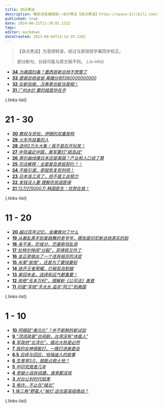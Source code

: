 ```yaml
---
title: 讲点黑话
description: 睡前消息编辑部——会计黑岛【讲点黑话】https://space.bilibili.com/64219557
published: true
date: 2024-06-21T11:30:01.131Z
tags: 
editor: markdown
dateCreated: 2023-09-04T14:14:19.228Z
---
```


> 【讲点黑话】为音频转录，经过与原视频字幕同步校正。
> 
> 部分断句、分段可能与原文稿不同。
{.is-info}

<!--

# 91 - 100

- [**96** **](./commercial/96.md)
- [**95** **](./commercial/95.md)
- [**94** **](./commercial/94.md)
- [**93** **](./commercial/93.md)
- [**92** **](./commercial/92.md)
- [**91** **](./commercial/91.md)

{.links-list}

# 81 - 90

- [**90** **](./commercial/90.md)
- [**89** **](./commercial/89.md)
- [**88** **](./commercial/88.md)
- [**84** **](./commercial/87.md)
- [**86** **](./commercial/86.md)
- [**85** **](./commercial/85.md)
- [**84** **](./commercial/84.md)
- [**83** **](./commercial/83.md)
- [**82** **](./commercial/82.md)
- [**81** **](./commercial/81.md)

{.links-list}

# 71 - 80

- [**80** **](./commercial/80.md)
- [**79** **](./commercial/79.md)
- [**78** **](./commercial/78.md)
- [**77** **](./commercial/77.md)
- [**76** **](./commercial/76.md)
- [**75** **](./commercial/75.md)
- [**74** **](./commercial/74.md)
- [**73** **](./commercial/73.md)
- [**72** **](./commercial/72.md)
- [**71** **](./commercial/71.md)

{.links-list}

# 61 - 70

- [**70** **](./commercial/70.md)
- [**69** **](./commercial/69.md)
- [**68** **](./commercial/68.md)
- [**67** **](./commercial/67.md)
- [**66** **](./commercial/66.md)
- [**65** **](./commercial/65.md)
- [**64** **](./commercial/64.md)
- [**63** **](./commercial/63.md)
- [**62** **](./commercial/62.md)
- [**61** **](./commercial/61.md)

{.links-list}

# 51 - 60

- [**60** **](./commercial/60.md)
- [**59** **](./commercial/59.md)
- [**58** **](./commercial/58.md)
- [**57** **](./commercial/57.md)
- [**56** **](./commercial/56.md)
- [**55** **](./commercial/55.md)
- [**54** **](./commercial/54.md)
- [**53** **](./commercial/53.md)
- [**52** **](./commercial/52.md)
- [**51** **](./commercial/51.md)

{.links-list}

# 41 - 50

- [**50** **](./commercial/50.md)
- [**49** **](./commercial/49.md)
- [**48** **](./commercial/48.md)
- [**47** **](./commercial/47.md)
- [**46** **](./commercial/46.md)
- [**45** **](./commercial/45.md)
- [**44** **](./commercial/44.md)
- [**43** **](./commercial/43.md)
- [**42** **](./commercial/42.md)
- [**41** **](./commercial/41.md)

{.links-list}

# 31 - 40

- [**40** **](./commercial/40.md)
- [**39** **](./commercial/39.md)
- [**38** **](./commercial/38.md)
- [**37** **](./commercial/37.md)
- [**36** **](./commercial/36.md)
- [**35** **](./commercial/35.md)-->
- [**34** *为美国扫毒？墨西哥新总统不想管了*](./commercial/34.md)
- [**33** *感谢总统爸爸 离婚分到1380000000000*](./commercial/33.md)
- [**32** *在新加坡，汉弗莱也能当首相！*](./commercial/32.md)
- [**31** *广州水价 要的就是你在乎*](./commercial/31.md)

{.links-list}
# 21 - 30

- [**30** *教权与世俗，伊朗的双重架构*](./commercial/30.md)
- [**29** *火车外挂着的人*](./commercial/29.md)
- [**28** *送你2万头大象！我不是在开玩笑！*](./commercial/28.md)
- [**27** *中导逼近中国，美军要打“跳岛战”*](./commercial/27.md)
- [**26** *房价曲线像日本还是美国？产业和人口说了算*](./commercial/26.md)
- [**25** *司法解释：全面普及家庭契约？！*](./commercial/25.md)
- [**24** *不能引渡，那就恢复死刑吧！*](./commercial/24.md)
- [**23** *日本涨工资了，但不是工会努力*](./commercial/23.md)
- [**22** *发钱没人要 理解农民退医保*](./commercial/22.md)
- [**21** *13万打5000万 韩国医生：优势在我！*](./commercial/21.md)

{.links-list}

# 11 - 20

- [**20** *越过百年记忆，金庸做对了什么*](./commercial/20.md)
- [**19** *从暴乱黑手到爱跳舞的老爷爷，哪张是印尼新总统真实的脸*](./commercial/19.md)
- [**18** *亲不亲，阶级分，巴基斯坦乱局*](./commercial/18.md)
- [**17** *杜特尔特闹“分裂”，菲律宾又咋了*](./commercial/17.md)
- [**16** *金正恩做出了一个违背祖宗的决定*](./commercial/16.md)
- [**15** *米莱“放炮”，还是为了要钱要权*](./commercial/15.md)
- [**14** *放开王者荣耀，打破孤岛割据*](./commercial/14.md)
- [**13** *拿回本金，选择和运气都重要！*](./commercial/13.md)
- [**12** *拒绝“无本万利”，理解新《公司法》善意*](./commercial/12.md)
- [**11** *印度“军统”手太长 追杀“阿三”到美国*](./commercial/11.md)

{.links-list}

# 1 - 10

- [**10** *阿根廷“美元化”？并不新鲜的新试验*](./commercial/10.md)
- [**9** *“顶流政客”也闹剧，台湾没有“体面人”*](./commercial/9.md)
- [**8** *军政府“北洋化”，缅北大败是必然*](./commercial/8.md)
- [**7** *我的女神很能打，一路打进奥委会*](./commercial/7.md)
- [**6.5** *后续与回应，哈瑞迪人的故事*](./commercial/6-1.md)
- [**6** *生育率3.0，就能占稳土地？*](./commercial/6.md)
- [**5** *中印究竟差几年*](./commercial/5.md)
- [**4** *老破小自拆自建，谁来都没戏*](./commercial/4.md)
- [**3** *对台让利时代结束*](./commercial/3.md)
- [**2** *电诈，不止在“缅北”*](./commercial/2.md)
- [**1** *珠三角“野蛮人”挨打 这也是高级商战？*](./commercial/1.md)

{.links-list}